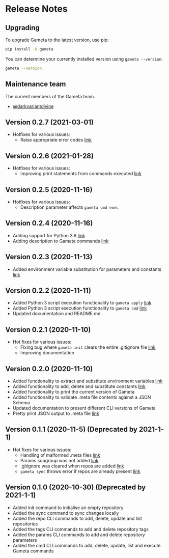 # Release Notes

## Upgrading

To upgrade Gameta to the latest version, use pip:

```bash
pip install -U gameta
```

You can determine your currently installed version using `gameta --version`:

```bash
gameta --version
```

## Maintenance team

The current members of the Gameta team.

* [@darkvariantdivine](https://github.com/darkvariantdivine/)

## Version 0.2.7 (2021-03-01)

* Hotfixes for various issues:
  * Raise appropriate error codes [link](https://github.com/genius-systems/gameta/issues/54)

## Version 0.2.6 (2021-01-28)

* Hotfixes for various issues:
  * Improving print statements from commands executed [link](https://github.com/genius-systems/gameta/issues/43)

## Version 0.2.5 (2020-11-16)

* Hotfixes for various issues:
  * Description parameter affects `gameta cmd exec`

## Version 0.2.4 (2020-11-16)

* Adding support for Python 3.6 [link](https://github.com/genius-systems/gameta/issues/27)
* Adding description to Gameta commands [link](https://github.com/genius-systems/gameta/issues/30)

## Version 0.2.3 (2020-11-13)

* Added environment variable substitution for parameters and constants
[link](https://github.com/genius-systems/gameta/issues/24)

## Version 0.2.2 (2020-11-11)

* Added Python 3 script execution functionality to `gameta apply` [link](https://github.com/genius-systems/gameta/issues/20)
* Added Python 3 script execution functionality to `gameta cmd` [link](https://github.com/genius-systems/gameta/issues/20)
* Updated documentation and README.md

## Version 0.2.1 (2020-11-10)

* Hot fixes for various issues:
  * Fixing bug where `gameta init` clears the entire .gitignore file [link](https://github.com/genius-systems/gameta/issues/10)
  * Improving documentation

## Version 0.2.0 (2020-11-10)

* Added functionality to extract and substitute environment variables [link](https://github.com/genius-systems/gameta/issues/16)
* Added functionality to add, delete and substitute constants [link](https://github.com/genius-systems/gameta/issues/16)
* Added functionality to print the current version of Gameta
* Added functionality to validate .meta file contents against a JSON Schema
* Updated documentation to present different CLI versions of Gameta
* Pretty print JSON output to .meta file [link](https://github.com/genius-systems/gameta/issues/17)

## Version 0.1.1 (2020-11-5) (Deprecated by 2021-1-1)

* Hot fixes for various issues:
  * Handling of malformed .meta files [link](https://github.com/genius-systems/gameta/issues/13)
  * Params subgroup was not added [link](https://github.com/genius-systems/gameta/issues/11)
  * .gitignore was cleared when repos are added [link](https://github.com/genius-systems/gameta/issues/10)
  * `gameta sync` throws error if repos are already present [link](https://github.com/genius-systems/gameta/issues/9)
      
## Version 0.1.0 (2020-10-30) (Deprecated by 2021-1-1)

* Added init command to initialise an empty repository
* Added the sync command to sync changes locally
* Added the repo CLI commands to add, delete, update and list repositories
* Added the tags CLI commands to add and delete repository tags
* Added the params CLI commands to add and delete repository parameters
* Added the cmd CLI commands to add, delete, update, list and execute Gameta commands

